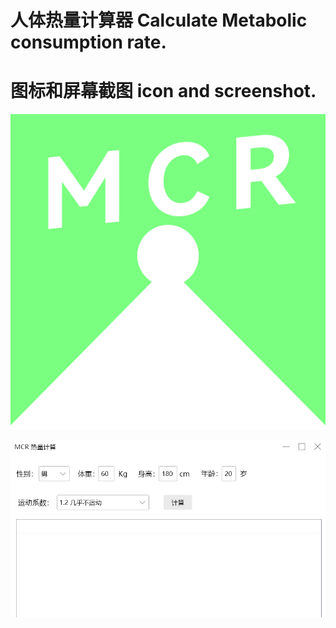 # 人体热量计算器 Calculate Metabolic consumption rate.

# 图标和屏幕截图 icon and screenshot.

![icon](/icon.png)

![screenshot](/screenshot.png)